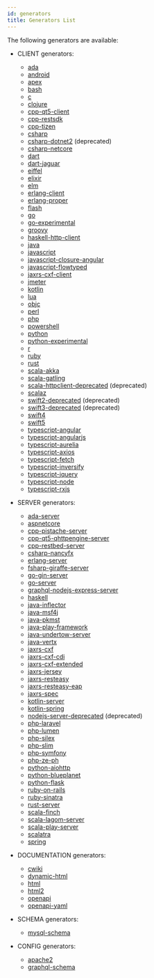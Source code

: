 ```yaml
---
id: generators
title: Generators List
---
```


The following generators are available:

* CLIENT generators:
    - [ada](generators/ada.md)
    - [android](generators/android.md)
    - [apex](generators/apex.md)
    - [bash](generators/bash.md)
    - [c](generators/c.md)
    - [clojure](generators/clojure.md)
    - [cpp-qt5-client](generators/cpp-qt5-client.md)
    - [cpp-restsdk](generators/cpp-restsdk.md)
    - [cpp-tizen](generators/cpp-tizen.md)
    - [csharp](generators/csharp.md)
    - [csharp-dotnet2](generators/csharp-dotnet2.md) (deprecated)
    - [csharp-netcore](generators/csharp-netcore.md)
    - [dart](generators/dart.md)
    - [dart-jaguar](generators/dart-jaguar.md)
    - [eiffel](generators/eiffel.md)
    - [elixir](generators/elixir.md)
    - [elm](generators/elm.md)
    - [erlang-client](generators/erlang-client.md)
    - [erlang-proper](generators/erlang-proper.md)
    - [flash](generators/flash.md)
    - [go](generators/go.md)
    - [go-experimental](generators/go-experimental.md)
    - [groovy](generators/groovy.md)
    - [haskell-http-client](generators/haskell-http-client.md)
    - [java](generators/java.md)
    - [javascript](generators/javascript.md)
    - [javascript-closure-angular](generators/javascript-closure-angular.md)
    - [javascript-flowtyped](generators/javascript-flowtyped.md)
    - [jaxrs-cxf-client](generators/jaxrs-cxf-client.md)
    - [jmeter](generators/jmeter.md)
    - [kotlin](generators/kotlin.md)
    - [lua](generators/lua.md)
    - [objc](generators/objc.md)
    - [perl](generators/perl.md)
    - [php](generators/php.md)
    - [powershell](generators/powershell.md)
    - [python](generators/python.md)
    - [python-experimental](generators/python-experimental.md)
    - [r](generators/r.md)
    - [ruby](generators/ruby.md)
    - [rust](generators/rust.md)
    - [scala-akka](generators/scala-akka.md)
    - [scala-gatling](generators/scala-gatling.md)
    - [scala-httpclient-deprecated](generators/scala-httpclient-deprecated.md) (deprecated)
    - [scalaz](generators/scalaz.md)
    - [swift2-deprecated](generators/swift2-deprecated.md) (deprecated)
    - [swift3-deprecated](generators/swift3-deprecated.md) (deprecated)
    - [swift4](generators/swift4.md)
    - [swift5](generators/swift5.md)
    - [typescript-angular](generators/typescript-angular.md)
    - [typescript-angularjs](generators/typescript-angularjs.md)
    - [typescript-aurelia](generators/typescript-aurelia.md)
    - [typescript-axios](generators/typescript-axios.md)
    - [typescript-fetch](generators/typescript-fetch.md)
    - [typescript-inversify](generators/typescript-inversify.md)
    - [typescript-jquery](generators/typescript-jquery.md)
    - [typescript-node](generators/typescript-node.md)
    - [typescript-rxjs](generators/typescript-rxjs.md)


* SERVER generators:
    - [ada-server](generators/ada-server.md)
    - [aspnetcore](generators/aspnetcore.md)
    - [cpp-pistache-server](generators/cpp-pistache-server.md)
    - [cpp-qt5-qhttpengine-server](generators/cpp-qt5-qhttpengine-server.md)
    - [cpp-restbed-server](generators/cpp-restbed-server.md)
    - [csharp-nancyfx](generators/csharp-nancyfx.md)
    - [erlang-server](generators/erlang-server.md)
    - [fsharp-giraffe-server](generators/fsharp-giraffe-server.md)
    - [go-gin-server](generators/go-gin-server.md)
    - [go-server](generators/go-server.md)
    - [graphql-nodejs-express-server](generators/graphql-nodejs-express-server.md)
    - [haskell](generators/haskell.md)
    - [java-inflector](generators/java-inflector.md)
    - [java-msf4j](generators/java-msf4j.md)
    - [java-pkmst](generators/java-pkmst.md)
    - [java-play-framework](generators/java-play-framework.md)
    - [java-undertow-server](generators/java-undertow-server.md)
    - [java-vertx](generators/java-vertx.md)
    - [jaxrs-cxf](generators/jaxrs-cxf.md)
    - [jaxrs-cxf-cdi](generators/jaxrs-cxf-cdi.md)
    - [jaxrs-cxf-extended](generators/jaxrs-cxf-extended.md)
    - [jaxrs-jersey](generators/jaxrs-jersey.md)
    - [jaxrs-resteasy](generators/jaxrs-resteasy.md)
    - [jaxrs-resteasy-eap](generators/jaxrs-resteasy-eap.md)
    - [jaxrs-spec](generators/jaxrs-spec.md)
    - [kotlin-server](generators/kotlin-server.md)
    - [kotlin-spring](generators/kotlin-spring.md)
    - [nodejs-server-deprecated](generators/nodejs-server-deprecated.md) (deprecated)
    - [php-laravel](generators/php-laravel.md)
    - [php-lumen](generators/php-lumen.md)
    - [php-silex](generators/php-silex.md)
    - [php-slim](generators/php-slim.md)
    - [php-symfony](generators/php-symfony.md)
    - [php-ze-ph](generators/php-ze-ph.md)
    - [python-aiohttp](generators/python-aiohttp.md)
    - [python-blueplanet](generators/python-blueplanet.md)
    - [python-flask](generators/python-flask.md)
    - [ruby-on-rails](generators/ruby-on-rails.md)
    - [ruby-sinatra](generators/ruby-sinatra.md)
    - [rust-server](generators/rust-server.md)
    - [scala-finch](generators/scala-finch.md)
    - [scala-lagom-server](generators/scala-lagom-server.md)
    - [scala-play-server](generators/scala-play-server.md)
    - [scalatra](generators/scalatra.md)
    - [spring](generators/spring.md)


* DOCUMENTATION generators:
    - [cwiki](generators/cwiki.md)
    - [dynamic-html](generators/dynamic-html.md)
    - [html](generators/html.md)
    - [html2](generators/html2.md)
    - [openapi](generators/openapi.md)
    - [openapi-yaml](generators/openapi-yaml.md)


* SCHEMA generators:
    - [mysql-schema](generators/mysql-schema.md)


* CONFIG generators:
    - [apache2](generators/apache2.md)
    - [graphql-schema](generators/graphql-schema.md)



